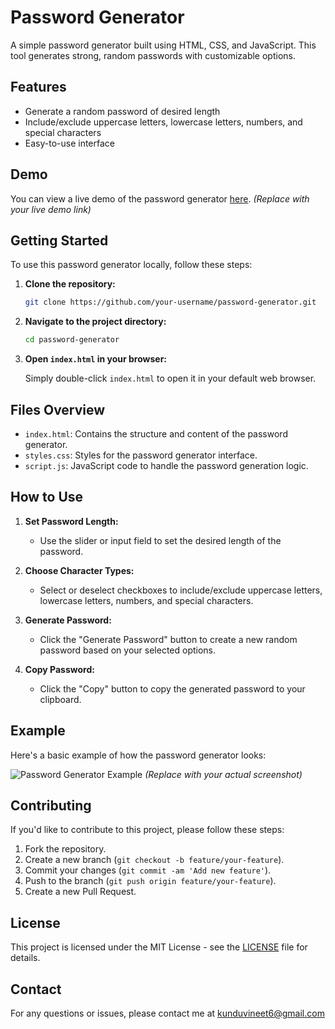 # Password Generator

A simple password generator built using HTML, CSS, and JavaScript. This tool generates strong, random passwords with customizable options.

## Features

- Generate a random password of desired length
- Include/exclude uppercase letters, lowercase letters, numbers, and special characters
- Easy-to-use interface

## Demo

You can view a live demo of the password generator [here](#). *(Replace with your live demo link)*

## Getting Started

To use this password generator locally, follow these steps:

1. **Clone the repository:**

    ```bash
    git clone https://github.com/your-username/password-generator.git
    ```

2. **Navigate to the project directory:**

    ```bash
    cd password-generator
    ```

3. **Open `index.html` in your browser:**

    Simply double-click `index.html` to open it in your default web browser.

## Files Overview

- `index.html`: Contains the structure and content of the password generator.
- `styles.css`: Styles for the password generator interface.
- `script.js`: JavaScript code to handle the password generation logic.

## How to Use

1. **Set Password Length:**
   - Use the slider or input field to set the desired length of the password.

2. **Choose Character Types:**
   - Select or deselect checkboxes to include/exclude uppercase letters, lowercase letters, numbers, and special characters.

3. **Generate Password:**
   - Click the "Generate Password" button to create a new random password based on your selected options.

4. **Copy Password:**
   - Click the "Copy" button to copy the generated password to your clipboard.

## Example

Here's a basic example of how the password generator looks:

![Password Generator Example](example-image.png) *(Replace with your actual screenshot)*

## Contributing

If you'd like to contribute to this project, please follow these steps:

1. Fork the repository.
2. Create a new branch (`git checkout -b feature/your-feature`).
3. Commit your changes (`git commit -am 'Add new feature'`).
4. Push to the branch (`git push origin feature/your-feature`).
5. Create a new Pull Request.

## License

This project is licensed under the MIT License - see the [LICENSE](LICENSE) file for details.

## Contact

For any questions or issues, please contact me at kunduvineet6@gmail.com

